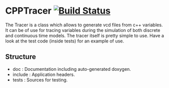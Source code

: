 # CPPTracer [![Build Status](https://travis-ci.org/Galfurian/CPPTracer.svg?branch=master)](https://travis-ci.org/Galfurian/CPPTracer)

The Tracer is a class which allows to generate vcd files from c++ variables. It
can be of use for tracing variables during the simulation of both discrete and
continuous time models. The tracer itself is pretty simple to use. Have a look
at the test code (inside tests) for an example of use.

## Structure
 - doc     : Documentation including auto-generated doxygen.
 - include : Application headers.
 - tests   : Sources for testing.